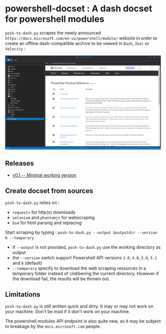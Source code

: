 # powershell-docset : A dash docset for powershell modules

`posh-to-dash.py` scrapes the newly announced `https://docs.microsoft.com/en-us/powershell/module/` website in order to create an offline dash-compatible archive to be viewed in `Dash`, `Zeal` or `Velocity` :


<p align="center">
<img alt="Powershell docset in Velocity" src="screenshots/posh-docset.PNG"/>
</p>

## Releases

* [v0.1 -- Minimal working version](https://github.com/lucasg/powershell-docset/releases/tag/v0.1)

## Create docset from sources

`posh-to-dash.py` relies on :

* `requests` for http(s) downloads
* `selenium` and `phantomjs` for webscraping
* `bs4` for html parsing and replacing

Start scraping by typing : `posh-to-dash.py --output $outputdir --version 6 --temporary`
	
* if `--output` is not provided, `posh-to-dash.py` use the working directory as output
* the `--version` switch support Powershell API versions `3.0`, `4.0`, `5.0`, `5.1` and `6` (default)
* `--temporary` specify to download the web scraping resources in a temporary folder instead of clobbering the current directory. However if the download fail, the results will be thrown out.

## Limitations

`posh-to-dash.py` is still written quick and dirty. It may or may not work on your machine.
Don't be mad if it don't work on your machine.

The powershell modules API endpoint is also quite new, so it may be subject to breakage by the `docs.microsoft.com` people.
